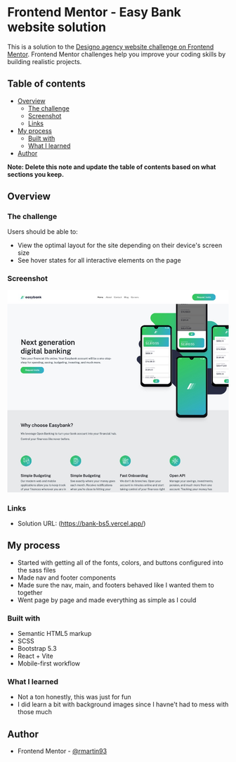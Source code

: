 # Frontend Mentor - Easy Bank website solution

This is a solution to the [Designo agency website challenge on Frontend Mentor](https://www.frontendmentor.io/challenges/easybank-landing-page-WaUhkoDN/hub). Frontend Mentor challenges help you improve your coding skills by building realistic projects.

## Table of contents

- [Overview](#overview)
  - [The challenge](#the-challenge)
  - [Screenshot](#screenshot)
  - [Links](#links)
- [My process](#my-process)
  - [Built with](#built-with)
  - [What I learned](#what-i-learned)
- [Author](#author)

**Note: Delete this note and update the table of contents based on what sections you keep.**

## Overview

### The challenge

Users should be able to:

- View the optimal layout for the site depending on their device's screen size
- See hover states for all interactive elements on the page

### Screenshot

![](./public/screenshot.jpg)

### Links

- Solution URL: (https://bank-bs5.vercel.app/)

## My process

- Started with getting all of the fonts, colors, and buttons configured into the sass files
- Made nav and footer components
- Made sure the nav, main, and footers behaved like I wanted them to together
- Went page by page and made everything as simple as I could

### Built with

- Semantic HTML5 markup
- SCSS
- Bootstrap 5.3
- React + Vite
- Mobile-first workflow

### What I learned

- Not a ton honestly, this was just for fun
- I did learn a bit with background images since I havne't had to mess with those much

## Author

- Frontend Mentor - [@rmartin93](https://www.frontendmentor.io/profile/@rmartin93)
